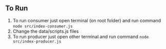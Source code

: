## To Run
1. To run consumer just open terminal (on root folder) and run command `node src/index-consumer.js`
2. Change the data/scripts.js files
3. To run producer just open other terminal and run command `node src/index-producer.js`